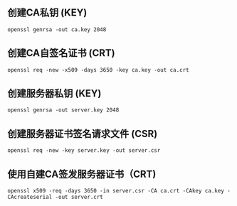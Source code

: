 ## 创建CA私钥 (KEY)
```
openssl genrsa -out ca.key 2048
```

## 创建CA自签名证书 (CRT)
```
openssl req -new -x509 -days 3650 -key ca.key -out ca.crt
```

## 创建服务器私钥 (KEY)
```
openssl genrsa -out server.key 2048
```

## 创建服务器证书签名请求文件 (CSR)
```
openssl req -new -key server.key -out server.csr
```

## 使用自建CA签发服务器证书（CRT)
```
openssl x509 -req -days 3650 -in server.csr -CA ca.crt -CAkey ca.key -CAcreateserial -out server.crt
```
